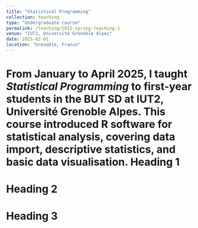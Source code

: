 ```yaml
---
title: "Statistical Programming"
collection: teaching
type: "Undergraduate course"
permalink: /teaching/2015-spring-teaching-1
venue: "IUT2, Université Grenoble Alpes"
date: 2025-02-01
location: "Grenoble, France"
---
```


From January to April 2025, I taught *Statistical Programming* to first-year students in the BUT SD at IUT2, Université Grenoble Alpes. This course introduced R software for statistical analysis, covering data import, descriptive statistics, and basic data visualisation.
Heading 1
======

Heading 2
======

Heading 3
======
